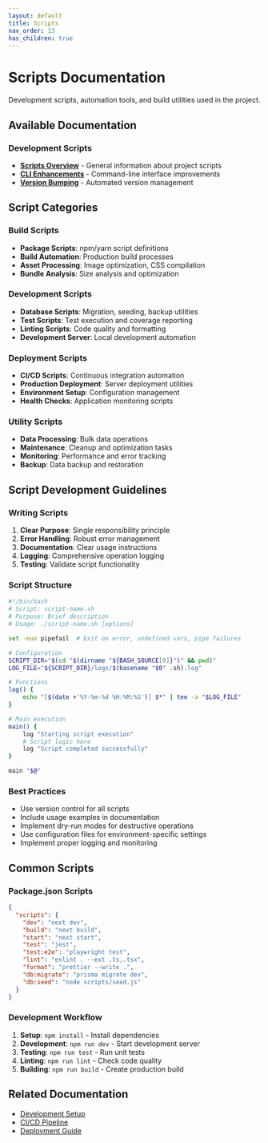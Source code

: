 ```yaml
---
layout: default
title: Scripts
nav_order: 13
has_children: true
---
```


# Scripts Documentation

Development scripts, automation tools, and build utilities used in the project.

## Available Documentation

### Development Scripts

- **[Scripts Overview](scripts.html)** - General information about project scripts
- **[CLI Enhancements](CLI_ENHANCEMENTS.html)** - Command-line interface improvements
- **[Version Bumping](VERSION_BUMPING.html)** - Automated version management

## Script Categories

### Build Scripts

- **Package Scripts**: npm/yarn script definitions
- **Build Automation**: Production build processes
- **Asset Processing**: Image optimization, CSS compilation
- **Bundle Analysis**: Size analysis and optimization

### Development Scripts

- **Database Scripts**: Migration, seeding, backup utilities
- **Test Scripts**: Test execution and coverage reporting
- **Linting Scripts**: Code quality and formatting
- **Development Server**: Local development automation

### Deployment Scripts

- **CI/CD Scripts**: Continuous integration automation
- **Production Deployment**: Server deployment utilities
- **Environment Setup**: Configuration management
- **Health Checks**: Application monitoring scripts

### Utility Scripts

- **Data Processing**: Bulk data operations
- **Maintenance**: Cleanup and optimization tasks
- **Monitoring**: Performance and error tracking
- **Backup**: Data backup and restoration

## Script Development Guidelines

### Writing Scripts

1. **Clear Purpose**: Single responsibility principle
2. **Error Handling**: Robust error management
3. **Documentation**: Clear usage instructions
4. **Logging**: Comprehensive operation logging
5. **Testing**: Validate script functionality

### Script Structure

```bash
#!/bin/bash
# Script: script-name.sh
# Purpose: Brief description
# Usage: ./script-name.sh [options]

set -euo pipefail  # Exit on error, undefined vars, pipe failures

# Configuration
SCRIPT_DIR="$(cd "$(dirname "${BASH_SOURCE[0]}")" && pwd)"
LOG_FILE="${SCRIPT_DIR}/logs/$(basename "$0" .sh).log"

# Functions
log() {
    echo "[$(date +'%Y-%m-%d %H:%M:%S')] $*" | tee -a "$LOG_FILE"
}

# Main execution
main() {
    log "Starting script execution"
    # Script logic here
    log "Script completed successfully"
}

main "$@"
```

### Best Practices

- Use version control for all scripts
- Include usage examples in documentation
- Implement dry-run modes for destructive operations
- Use configuration files for environment-specific settings
- Implement proper logging and monitoring

## Common Scripts

### Package.json Scripts

```json
{
  "scripts": {
    "dev": "next dev",
    "build": "next build",
    "start": "next start",
    "test": "jest",
    "test:e2e": "playwright test",
    "lint": "eslint . --ext .ts,.tsx",
    "format": "prettier --write .",
    "db:migrate": "prisma migrate dev",
    "db:seed": "node scripts/seed.js"
  }
}
```

### Development Workflow

1. **Setup**: `npm install` - Install dependencies
2. **Development**: `npm run dev` - Start development server
3. **Testing**: `npm run test` - Run unit tests
4. **Linting**: `npm run lint` - Check code quality
5. **Building**: `npm run build` - Create production build

## Related Documentation

- [Development Setup](../development/index.html)
- [CI/CD Pipeline](../testing/ci-tests.html)
- [Deployment Guide](../deployment/index.html)
